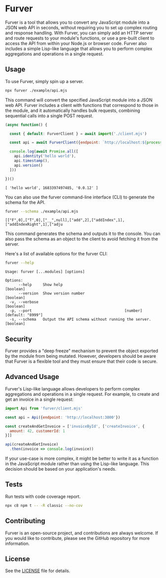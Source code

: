 # Furver

Furver is a tool that allows you to convert any JavaScript module into a JSON
web API in seconds, without requiring you to set up complex routing and
response handling. With Furver, you can simply add an HTTP server and route
requests to your module's functions, or use a pre-built client to access the
API from within your Node.js or browser code. Furver also includes a simple
Lisp-like language that allows you to perform complex aggregations and
operations in a single request.



## Usage

To use Furver, simply spin up a server.

```bash
npx furver ./example/api.mjs
```

This command will convert the specified JavaScript module into a JSON web API.
Furver includes a client with functions that correspond to those in the module,
and it automatically handles bulk requests, combining sequential calls into
a single POST request.


```js node
(async function() {

  const { default: FurverClient } = await import('./client.mjs')

  const api = await FurverClient({endpoint: `http://localhost:${process.env.PORT}`})

  console.log(await Promise.all([
    api.identity('hello world'),
    api.timestamp(),
    api.version()
  ]))

})()
```
```
[ 'hello world', 1683397497485, '0.0.12' ]
```


You can also use the furver command-line interface (CLI) to generate the schema
for the API.

```bash bash | head -c 80 && echo
furver --schema ./example/api.mjs
```
```
[["F",0],["T",0],["__",null],["add",2],["addIndex",1],["addIndexRight",1],["adju
```

This command generates the schema and outputs it to the console. You can also
pass the schema as an object to the client to avoid fetching it from the
server.

Here's a list of available options for the furver CLI:

```bash bash
furver --help
```
```
Usage: furver [...modules] [options]

Options:
      --help     Show help                                             [boolean]
      --version  Show version number                                   [boolean]
  -v, --verbose                                                        [boolean]
  -p, --port                                          [number] [default: "8999"]
  -s, --schema   Output the API schema without running the server.     [boolean]
```

## Security

Furver provides a "deep freeze" mechanism to prevent the object exported by the
module from being mutated. However, developers should be aware that Furver is
a flexible tool and they must ensure that their code is secure.


## Advanced Usage

Furver's Lisp-like language allows developers to perform complex aggregations
and operations in a single request. For example, to create and get an invoice
in a single request:

```javascript
import Api from 'furver/client.mjs'

const api = Api({endpoint: 'http://localhost:3000'})

const createAndGetInvoice = ['invoiceById', ['createInvoice', {
  amount: 42, customerId: 1
}]]

api(createAndGetInvoice)
  .then(invoice => console.log(invoice))
```

If your use-case is more complex, it might be better to write it as a function
in the JavaScript module rather than using the Lisp-like language. This
decision should be based on your application's needs.

## Tests

Run tests with code coverage report.

```bash
npx c8 npm t -- -R classic --no-cov
```

## Contributing

Furver is an open-source project, and contributions are always welcome. If you
would like to contribute, please see the GitHub repository for more
information.

## License

See the [LICENSE](./LICENSE.md) file for details.
